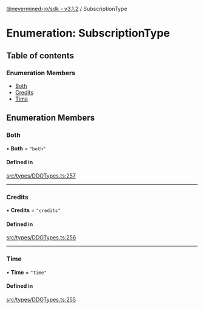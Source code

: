 [@nevermined-io/sdk - v3.1.2](../code-reference.md) / SubscriptionType

# Enumeration: SubscriptionType

## Table of contents

### Enumeration Members

- [Both](SubscriptionType.md#both)
- [Credits](SubscriptionType.md#credits)
- [Time](SubscriptionType.md#time)

## Enumeration Members

### Both

• **Both** = `"both"`

#### Defined in

[src/types/DDOTypes.ts:257](https://github.com/nevermined-io/sdk-js/blob/2d22705038e42694103e3bb3986fa3024de924a6/src/types/DDOTypes.ts#L257)

---

### Credits

• **Credits** = `"credits"`

#### Defined in

[src/types/DDOTypes.ts:256](https://github.com/nevermined-io/sdk-js/blob/2d22705038e42694103e3bb3986fa3024de924a6/src/types/DDOTypes.ts#L256)

---

### Time

• **Time** = `"time"`

#### Defined in

[src/types/DDOTypes.ts:255](https://github.com/nevermined-io/sdk-js/blob/2d22705038e42694103e3bb3986fa3024de924a6/src/types/DDOTypes.ts#L255)
